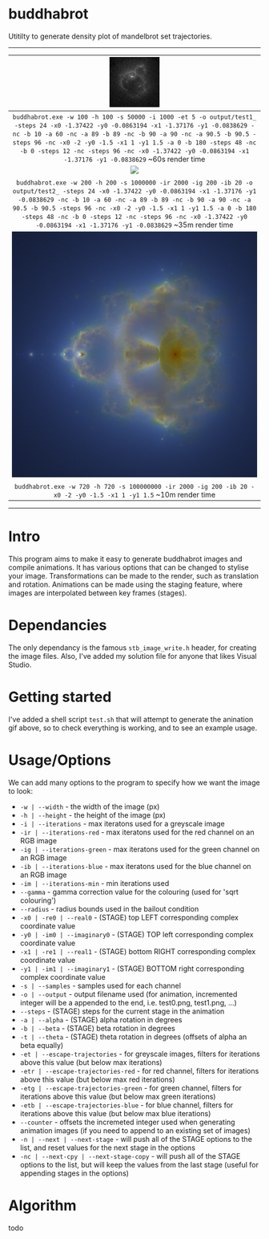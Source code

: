 # buddhabrot
Utitilty to generate density plot of mandelbrot set trajectories.

-----

|![](https://github.com/mallocc/buddhabrot/blob/main/tour_demo.gif)|
|:--:|
|`buddhabrot.exe -w 100 -h 100 -s 50000 -i 1000 -et 5 -o output/test1_ -steps 24 -x0 -1.37422 -y0 -0.0863194 -x1 -1.37176 -y1 -0.0838629 -nc -b 10 -a 60 -nc -a 89 -b 89 -nc -b 90 -a 90 -nc -a 90.5 -b 90.5 -steps 96 -nc -x0 -2 -y0 -1.5 -x1 1 -y1 1.5 -a 0 -b 180 -steps 48 -nc -b 0 -steps 12 -nc -steps 96 -nc -x0 -1.37422 -y0 -0.0863194 -x1 -1.37176 -y1 -0.0838629` ~60s render time|
|![](https://github.com/mallocc/buddhabrot/blob/main/tour_demo_colour.gif)|
|`buddhabrot.exe -w 200 -h 200 -s 1000000 -ir 2000 -ig 200 -ib 20 -o output/test2_ -steps 24 -x0 -1.37422 -y0 -0.0863194 -x1 -1.37176 -y1 -0.0838629 -nc -b 10 -a 60 -nc -a 89 -b 89 -nc -b 90 -a 90 -nc -a 90.5 -b 90.5 -steps 96 -nc -x0 -2 -y0 -1.5 -x1 1 -y1 1.5 -a 0 -b 180 -steps 48 -nc -b 0 -steps 12 -nc -steps 96 -nc -x0 -1.37422 -y0 -0.0863194 -x1 -1.37176 -y1 -0.0838629` ~35m render time|
|![](https://github.com/mallocc/buddhabrot/blob/main/nebula_demo.png)|
|`buddhabrot.exe -w 720 -h 720 -s 100000000 -ir 2000 -ig 200 -ib 20 -x0 -2 -y0 -1.5 -x1 1 -y1 1.5` ~10m render time|

-----

# Intro
This program aims to make it easy to generate buddhabrot images and compile animations. It has various options that can be changed to stylise your image. Transformations can be made to the render, such as translation and rotation. Animations can be made using the staging feature, where images are interpolated between key frames (stages).

# Dependancies
The only dependancy is the famous `stb_image_write.h` header, for creating the image files. Also, I've added my solution file for anyone that likes Visual Studio.

# Getting started
I've added a shell script `test.sh` that will attempt to generate the anination gif above, so to check everything is working, and to see an example usage.

# Usage/Options

We can add many options to the program to specify how we want the image to look:

 - `-w | --width` - the width of the image (px)
 - `-h | --height` - the height of the image (px)
 - `-i | --iterations` - max iteratons used for a greyscale image
 - `-ir | --iterations-red` - max iteratons used for the red channel on an RGB image
 - `-ig | --iterations-green` - max iteratons used for the green channel on an RGB image
 - `-ib | --iterations-blue` - max iteratons used for the blue channel on an RGB image
 - `-im | --iterations-min` - min iterations used
 - `--gamma` - gamma correction value for the colouring (used for 'sqrt colouring')
 - `--radius` - radius bounds used in the bailout condition
 - `-x0 | -re0 | --real0` - (STAGE) top LEFT corresponding complex coordinate value
 - `-y0 | -im0 | --imaginary0` - (STAGE) TOP left corresponding complex coordinate value
 - `-x1 | -re1 | --real1` - (STAGE) bottom RIGHT corresponding complex coordinate value
 - `-y1 | -im1 | --imaginary1` - (STAGE) BOTTOM right corresponding complex coordinate value
 - `-s | --samples` - samples used for each channel
 - `-o | --output` - output filename used (for animation, incremented integer will be a appended to the end, i.e. test0.png, test1.png, ...)
 - `--steps` - (STAGE) steps for the current stage in the animation
 - `-a | --alpha` - (STAGE) alpha rotation in degrees
 - `-b | --beta` - (STAGE) beta rotation in degrees
 - `-t | --theta` - (STAGE) theta rotation in degrees (offsets of alpha an beta equally)
 - `-et | --escape-trajectories` - for greyscale images, filters for iterations above this value (but below max iterations)
 - `-etr | --escape-trajectories-red` - for red channel, filters for iterations above this value (but below max red iterations)
 - `-etg | --escape-trajectories-green` - for green channel, filters for iterations above this value (but below max green iterations)
 - `-etb | --escape-trajectories-blue` - for blue channel, filters for iterations above this value (but below max blue iterations)
 - `--counter` - offsets the incremeted integer used when generating animation images (if you need to append to an existing set of images)
 - `-n | --next | --next-stage` - will push all of the STAGE options to the list, and reset values for the next stage in the options
 - `-nc | --next-cpy | --next-stage-copy` - will push all of the STAGE options to the list, but will keep the values from the last stage (useful for appending stages in the options)
 
 # Algorithm
 
 todo
 
 
